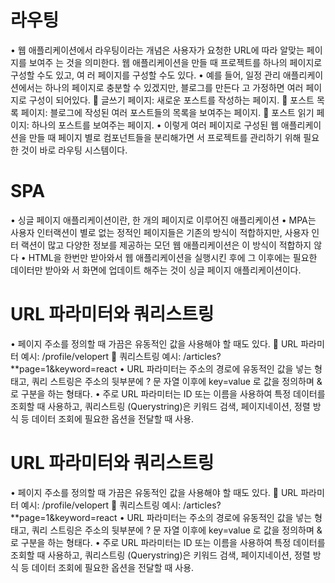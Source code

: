 
# 라우팅
• 웹 애플리케이션에서 라우팅이라는 개념은 사용자가 요청한 URL에 따라 알맞는 페이지를 보여주
는 것을 의미한다. 웹 애플리케이션을 만들 때 프로젝트를 하나의 페이지로 구성할 수도 있고, 여
러 페이지를 구성할 수도 있다.
• 예를 들어, 일정 관리 애플리케이션에서는 하나의 페이지로 충분할 수 있겠지만, 블로그를 만든다
고 가정하면 여러 페이지로 구성이 되어있다.
 글쓰기 페이지: 새로운 포스트를 작성하는 페이지.
 포스트 목록 페이지: 블로그에 작성된 여러 포스트들의 목록을 보여주는 페이지.
 포스트 읽기 페이지: 하나의 포스트를 보여주는 페이지.
• 이렇게 여러 페이지로 구성된 웹 애플리케이션을 만들 때 페이지 별로 컴포넌트들을 분리해가면
서 프로젝트를 관리하기 위해 필요한 것이 바로 라우팅 시스템이다.

# SPA
• 싱글 페이지 애플리케이션이란, 한 개의 페이지로 이루어진 애플리케이션
• MPA는 사용자 인터랙션이 별로 없는 정적인 페이지들은 기존의 방식이 적합하지만, 사용자 인터
랙션이 많고 다양한 정보를 제공하는 모던 웹 애플리케이션은 이 방식이 적합하지 않다
• HTML을 한번만 받아와서 웹 애플리케이션을 실행시킨 후에 그 이후에는 필요한 데이터만 받아와
서 화면에 업데이트 해주는 것이 싱글 페이지 애플리케이션이다.


# URL 파라미터와 쿼리스트링
• 페이지 주소를 정의할 때 가끔은 유동적인 값을 사용해야 할 때도 있다.
 URL 파라미터 예시: /profile/velopert
 쿼리스트링 예시: /articles?**page=1&keyword=react
• URL 파라미터는 주소의 경로에 유동적인 값을 넣는 형태고, 쿼리 스트링은 주소의 뒷부분에 ? 문
자열 이후에 key=value 로 값을 정의하며 & 로 구분을 하는 형태다.
• 주로 URL 파라미터는 ID 또는 이름을 사용하여 특정 데이터를 조회할 때 사용하고, 쿼리스트링
(Querystring)은 키워드 검색, 페이지네이션, 정렬 방식 등 데이터 조회에 필요한 옵션을 전달할
때 사용.

# URL 파라미터와 쿼리스트링
• 페이지 주소를 정의할 때 가끔은 유동적인 값을 사용해야 할 때도 있다.
 URL 파라미터 예시: /profile/velopert
 쿼리스트링 예시: /articles?**page=1&keyword=react
• URL 파라미터는 주소의 경로에 유동적인 값을 넣는 형태고, 쿼리 스트링은 주소의 뒷부분에 ? 문
자열 이후에 key=value 로 값을 정의하며 & 로 구분을 하는 형태다.
• 주로 URL 파라미터는 ID 또는 이름을 사용하여 특정 데이터를 조회할 때 사용하고, 쿼리스트링
(Querystring)은 키워드 검색, 페이지네이션, 정렬 방식 등 데이터 조회에 필요한 옵션을 전달할
때 사용.
